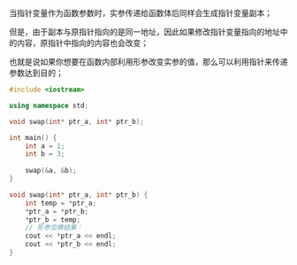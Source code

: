 当指针变量作为函数参数时，实参传递给函数体后同样会生成指针变量副本；

但是，由于副本与原指针指向的是同一地址，因此如果修改指针变量指向的地址中的内容，原指针中指向的内容也会改变；

也就是说如果你想要在函数内部利用形参改变实参的值，那么可以利用指针来传递参数达到目的；

```c++
#include <iostream>

using namespace std;

void swap(int* ptr_a, int* ptr_b);

int main() {
    int a = 1;
    int b = 3;
    
    swap(&a, &b);
}

void swap(int* ptr_a, int* ptr_b) {
    int temp = *ptr_a;
    *ptr_a = *ptr_b;
    *ptr_b = temp;
    // 形参交换结果：
    cout << *ptr_a << endl;
    cout << *ptr_b << endl;
}
```

